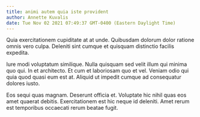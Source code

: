 ```yaml
---
title: animi autem quia iste provident
author: Annette Kuvalis
date: Tue Nov 02 2021 07:49:37 GMT-0400 (Eastern Daylight Time)
---
```

Quia exercitationem cupiditate at at unde. Quibusdam dolorum dolor ratione omnis vero culpa. Deleniti sint cumque et quisquam distinctio facilis expedita.

 Iure modi voluptatum similique. Nulla quisquam sed velit illum qui minima quo qui. In et architecto. Et cum et laboriosam quo et vel. Veniam odio qui quia quod quasi eum est at. Aliquid ut impedit cumque ad consequatur dolores iusto.

 Eos sequi quas magnam. Deserunt officia et. Voluptate hic nihil quas eos amet quaerat debitis. Exercitationem est hic neque id deleniti. Amet rerum est temporibus occaecati rerum beatae fugit.